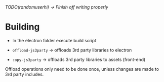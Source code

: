*TODO(randomuserhi) -> Finish off writing properly*

# Building
- In the electron folder execute build script

- `offload-js3party` -> offloads 3rd party libraries to electron
- `copy-js3party` -> offloads 3rd party libraries to assets (front-end)

Offload operations only need to be done once, unless changes are made to 3rd party includes.